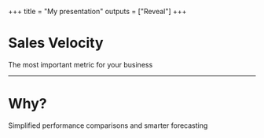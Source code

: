 +++
title = "My presentation"
outputs = ["Reveal"]
+++

# Sales Velocity

The most important metric for your business

---

# Why?

Simplified performance comparisons and smarter forecasting
